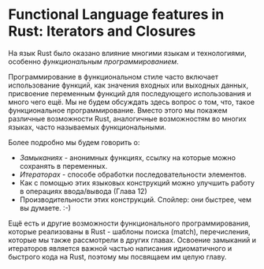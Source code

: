 # Functional Language features in Rust: Iterators and Closures

<!-- Are closures unique to Rust? -->
<!-- No, they're from functional languages, which is why they're discussed in
this chapter. Do you have a suggestion on how to make that clearer than the
text in the intro paragraph here? /Carol -->

На язык Rust было оказано влияние многими языкам и технологиями, особенно
*функциональным программированием*.

Программирование в функциональном стиле часто включает использование функций, 
как значения входных или выходных данных, присвоение переменным функций для 
последующего использования и много чего ещё. Мы не будем обсуждать здесь вопрос 
о том, что, такое функциональное программирование. Вместо этого мы покажем 
различные возможности Rust, аналогичные возможностям во многих языках, часто 
называемых функциональными.

Более подробно мы будем говорить о:

* *Замыканиях* - анонимных функциях, ссылку на которые можно сохранять в 
переменных.
* *Итераторах* - способе обработки последовательности элементов.
* Как с помощью этих языковых конструкций можно улучшить работу в операциях 
ввода/вывода (Глава 12)
* Производительности этих конструкций. Спойлер: они быстрее, чем вы думаете. :-)

Ещё есть и другие возможности функционального программирования, которые 
реализованы в Rust - шаблоны поиска (match), перечисления, которые мы также 
рассмотрели в других главах. Освоение замыканий и итераторов является важной 
частью написания идиоматичного и быстрого кода на Rust, поэтому мы посвящаем 
им целую главу.
